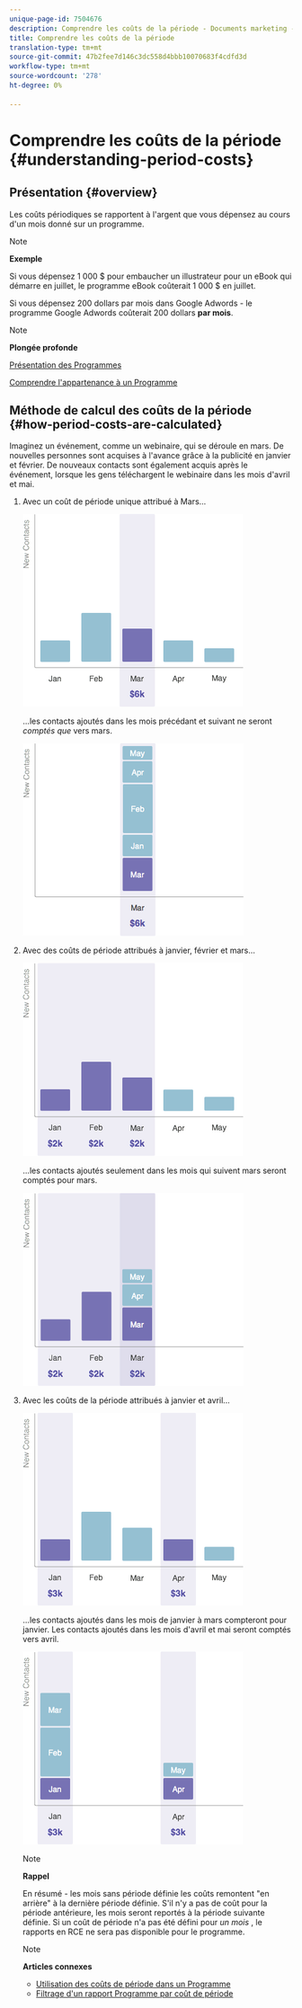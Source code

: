 ```yaml
---
unique-page-id: 7504676
description: Comprendre les coûts de la période - Documents marketing - Documentation du produit
title: Comprendre les coûts de la période
translation-type: tm+mt
source-git-commit: 47b2fee7d146c3dc558d4bbb10070683f4cdfd3d
workflow-type: tm+mt
source-wordcount: '278'
ht-degree: 0%

---
```



# Comprendre les coûts de la période {#understanding-period-costs}

## Présentation {#overview}

Les coûts périodiques se rapportent à l&#39;argent que vous dépensez au cours d&#39;un mois donné sur un programme.

>[!NOTE]
>
>**Exemple**
>
>Si vous dépensez 1 000 $ pour embaucher un illustrateur pour un eBook qui démarre en juillet, le programme eBook coûterait 1 000 $ en juillet.
>
>Si vous dépensez 200 dollars par mois dans Google Adwords - le programme Google Adwords coûterait 200 dollars **par mois**.

>[!NOTE]
>
>**Plongée profonde**
>
>[Présentation des Programmes](../../../../product-docs/core-marketo-concepts/programs/creating-programs/understanding-programs.md)
>
>[Comprendre l&#39;appartenance à un Programme](../../../../product-docs/core-marketo-concepts/programs/creating-programs/understanding-program-membership.md)

## Méthode de calcul des coûts de la période {#how-period-costs-are-calculated}

Imaginez un événement, comme un webinaire, qui se déroule en mars. De nouvelles personnes sont acquises à l&#39;avance grâce à la publicité en janvier et février. De nouveaux contacts sont également acquis après le événement, lorsque les gens téléchargent le webinaire dans les mois d&#39;avril et mai.

1. Avec un coût de période unique attribué à Mars...

   ![](assets/graph1.png)

   ...les contacts ajoutés dans les mois précédant et suivant ne seront *comptés que* vers mars.

   ![](assets/graph2.png)

1. Avec des coûts de période attribués à janvier, février et mars...

   ![](assets/graph3.png)

   ...les contacts ajoutés seulement dans les mois qui suivent mars seront comptés pour mars.

   ![](assets/graph4.png)

1. Avec les coûts de la période attribués à janvier et avril...

   ![](assets/graph5.png)

   ...les contacts ajoutés dans les mois de janvier à mars compteront pour janvier. Les contacts ajoutés dans les mois d&#39;avril et mai seront comptés vers avril.

   ![](assets/graph6.png)

   >[!NOTE]
   >
   >**Rappel**
   >
   >
   >En résumé - les mois sans période définie les coûts remontent &quot;en arrière&quot; à la dernière période définie. S&#39;il n&#39;y a pas de coût pour la période antérieure, les mois seront reportés à la période suivante définie. Si un coût de période n&#39;a pas été défini pour *un mois* , le rapports en RCE ne sera pas disponible pour le programme.

   >[!NOTE]
   >
   >**Articles connexes**
   >
   >    
   >    
   >    * [Utilisation des coûts de période dans un Programme](using-period-costs-in-a-program.md)
   >    * [Filtrage d&#39;un rapport Programme par coût de période](../../../../product-docs/core-marketo-concepts/programs/program-performance-report/filter-a-program-report-by-period-cost.md)


